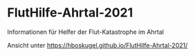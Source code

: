 # FlutHilfe-Ahrtal-2021
Informationen für Helfer der Flut-Katastrophe im Ahrtal

Ansicht unter https://hboskugel.github.io/FlutHilfe-Ahrtal-2021/
